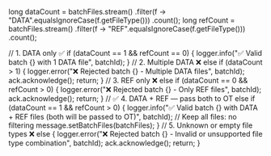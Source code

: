 long dataCount = batchFiles.stream()
        .filter(f -> "DATA".equalsIgnoreCase(f.getFileType()))
        .count();
long refCount = batchFiles.stream()
        .filter(f -> "REF".equalsIgnoreCase(f.getFileType()))
        .count();

// 1. DATA only ✅
if (dataCount == 1 && refCount == 0) {
    logger.info("✅ Valid batch {} with 1 DATA file", batchId);
}
// 2. Multiple DATA ❌
else if (dataCount > 1) {
    logger.error("❌ Rejected batch {} - Multiple DATA files", batchId);
    ack.acknowledge();
    return;
}
// 3. REF only ❌
else if (dataCount == 0 && refCount > 0) {
    logger.error("❌ Rejected batch {} - Only REF files", batchId);
    ack.acknowledge();
    return;
}
// ✅ 4. DATA + REF — pass both to OT
else if (dataCount == 1 && refCount > 0) {
    logger.info("✅ Valid batch {} with DATA + REF files (both will be passed to OT)", batchId);
    // Keep all files: no filtering
    message.setBatchFiles(batchFiles);
}
// 5. Unknown or empty file types ❌
else {
    logger.error("❌ Rejected batch {} - Invalid or unsupported file type combination", batchId);
    ack.acknowledge();
    return;
}
